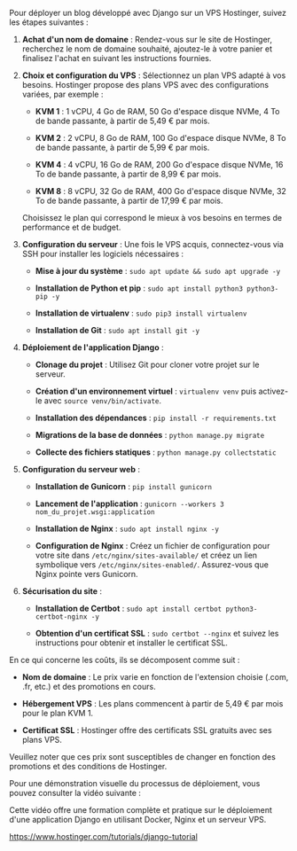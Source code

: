 
Pour déployer un blog développé avec Django sur un VPS Hostinger, suivez les étapes suivantes :

1. **Achat d'un nom de domaine** : Rendez-vous sur le site de Hostinger, recherchez le nom de domaine souhaité, ajoutez-le à votre panier et finalisez l'achat en suivant les instructions fournies.

2. **Choix et configuration du VPS** : Sélectionnez un plan VPS adapté à vos besoins. Hostinger propose des plans VPS avec des configurations variées, par exemple :

   - **KVM 1** : 1 vCPU, 4 Go de RAM, 50 Go d'espace disque NVMe, 4 To de bande passante, à partir de 5,49 € par mois.

   - **KVM 2** : 2 vCPU, 8 Go de RAM, 100 Go d'espace disque NVMe, 8 To de bande passante, à partir de 5,99 € par mois.

   - **KVM 4** : 4 vCPU, 16 Go de RAM, 200 Go d'espace disque NVMe, 16 To de bande passante, à partir de 8,99 € par mois.

   - **KVM 8** : 8 vCPU, 32 Go de RAM, 400 Go d'espace disque NVMe, 32 To de bande passante, à partir de 17,99 € par mois.

   Choisissez le plan qui correspond le mieux à vos besoins en termes de performance et de budget.

3. **Configuration du serveur** : Une fois le VPS acquis, connectez-vous via SSH pour installer les logiciels nécessaires :

   - **Mise à jour du système** : `sudo apt update && sudo apt upgrade -y`

   - **Installation de Python et pip** : `sudo apt install python3 python3-pip -y`

   - **Installation de virtualenv** : `sudo pip3 install virtualenv`

   - **Installation de Git** : `sudo apt install git -y`

4. **Déploiement de l'application Django** :

   - **Clonage du projet** : Utilisez Git pour cloner votre projet sur le serveur.

   - **Création d'un environnement virtuel** : `virtualenv venv` puis activez-le avec `source venv/bin/activate`.

   - **Installation des dépendances** : `pip install -r requirements.txt`

   - **Migrations de la base de données** : `python manage.py migrate`

   - **Collecte des fichiers statiques** : `python manage.py collectstatic`

5. **Configuration du serveur web** :

   - **Installation de Gunicorn** : `pip install gunicorn`

   - **Lancement de l'application** : `gunicorn --workers 3 nom_du_projet.wsgi:application`

   - **Installation de Nginx** : `sudo apt install nginx -y`

   - **Configuration de Nginx** : Créez un fichier de configuration pour votre site dans `/etc/nginx/sites-available/` et créez un lien symbolique vers `/etc/nginx/sites-enabled/`. Assurez-vous que Nginx pointe vers Gunicorn.

6. **Sécurisation du site** :

   - **Installation de Certbot** : `sudo apt install certbot python3-certbot-nginx -y`

   - **Obtention d'un certificat SSL** : `sudo certbot --nginx` et suivez les instructions pour obtenir et installer le certificat SSL.

En ce qui concerne les coûts, ils se décomposent comme suit :

- **Nom de domaine** : Le prix varie en fonction de l'extension choisie (.com, .fr, etc.) et des promotions en cours.

- **Hébergement VPS** : Les plans commencent à partir de 5,49 € par mois pour le plan KVM 1.

- **Certificat SSL** : Hostinger offre des certificats SSL gratuits avec ses plans VPS.

Veuillez noter que ces prix sont susceptibles de changer en fonction des promotions et des conditions de Hostinger.

Pour une démonstration visuelle du processus de déploiement, vous pouvez consulter la vidéo suivante :



Cette vidéo offre une formation complète et pratique sur le déploiement d'une application Django en utilisant Docker, Nginx et un serveur VPS. 

https://www.hostinger.com/tutorials/django-tutorial